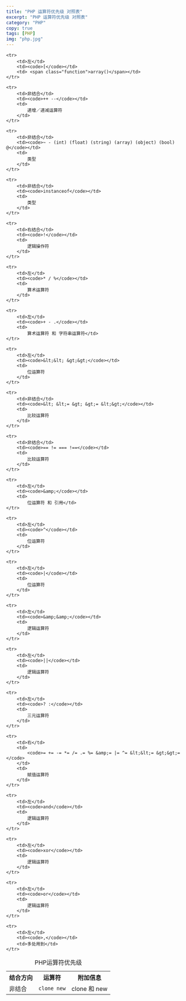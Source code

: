 ```yaml
---
title: "PHP 运算符优先级 对照表"
excerpt: "PHP 运算符优先级 对照表"
category: "PHP"
copy: true
tags: [PHP]
img: "php.jpg"
---
```

<table cellspacing="5" cellpadding="2">
    <caption>PHP运算符优先级</caption>
    <tr>
        <th>结合方向</th>
        <th>运算符</th>
        <th>附加信息</th>
    </tr>
    <tr>
        <td>非结合</td>
        <td><code>clone new</code></td>
        <td>clone 和 new</td>
    </tr>

    <tr>
        <td>左</td>
        <td><code>[</code></td>
        <td> <span class="function">array()</span></td>
    </tr>

    <tr>
        <td>非结合</td>
        <td><code>++ --</code></td>
        <td>
            递增／递减运算符
        </td>
    </tr>

    <tr>
        <td>非结合</td>
        <td><code>~ - (int) (float) (string) (array) (object) (bool) @</code></td>
        <td>
            类型
        </td>
    </tr>

    <tr>
        <td>非结合</td>
        <td><code>instanceof</code></td>
        <td>
            类型
        </td>
    </tr>

    <tr>
        <td>右结合</td>
        <td><code>!</code></td>
        <td>
            逻辑操作符
        </td>
    </tr>

    <tr>
        <td>左</td>
        <td><code>* / %</code></td>
        <td>
            算术运算符
        </td>
    </tr>

    <tr>
        <td>左</td>
        <td><code>+ - .</code></td>
        <td>
            算术运算符 和 字符串运算符</td>
    </tr>

    <tr>
        <td>左</td>
        <td><code>&lt;&lt; &gt;&gt;</code></td>
        <td>
            位运算符
        </td>
    </tr>

    <tr>
        <td>非结合</td>
        <td><code>&lt; &lt;= &gt; &gt;= &lt;&gt;</code></td>
        <td>
            比较运算符
        </td>
    </tr>

    <tr>
        <td>非结合</td>
        <td><code>== != === !==</code></td>
        <td>
            比较运算符
        </td>
    </tr>

    <tr>
        <td>左</td>
        <td><code>&amp;</code></td>
        <td>
            位运算符 和 引用</td>
    </tr>

    <tr>
        <td>左</td>
        <td><code>^</code></td>
        <td>
            位运算符
        </td>
    </tr>

    <tr>
        <td>左</td>
        <td><code>|</code></td>
        <td>
            位运算符
        </td>
    </tr>

    <tr>
        <td>左</td>
        <td><code>&amp;&amp;</code></td>
        <td>
            逻辑运算符
        </td>
    </tr>

    <tr>
        <td>左</td>
        <td><code>||</code></td>
        <td>
            逻辑运算符
        </td>
    </tr>

    <tr>
        <td>左</td>
        <td><code>? :</code></td>
        <td>
            三元运算符
        </td>
    </tr>

    <tr>
        <td>右</td>
        <td>
            <code>= += -= *= /= .= %= &amp;= |= ^= &lt;&lt;= &gt;&gt;=</code>
        </td>
        <td>
            赋值运算符
        </td>
    </tr>

    <tr>
        <td>左</td>
        <td><code>and</code></td>
        <td>
            逻辑运算符
        </td>
    </tr>

    <tr>
        <td>左</td>
        <td><code>xor</code></td>
        <td>
            逻辑运算符
        </td>
    </tr>

    <tr>
        <td>左</td>
        <td><code>or</code></td>
        <td>
            逻辑运算符
        </td>
    </tr>

    <tr>
        <td>左</td>
        <td><code>,</code></td>
        <td>多处用到</td>
    </tr>
</table>
